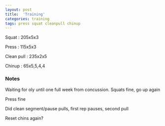 ```yaml
---
layout: post
title:  'Training'
categories: training
tags: press squat cleanpull chinup
---
```


Squat   :   205x5x3

Press   :   115x5x3

Clean pull  : 235x2x5

Chinup  :   65x5,5,4,4

### Notes

Waiting for oly until one full week from concussion. Squats fine, go up again

Press fine

Did clean segment/pause pulls, first rep pauses, second pull

Reset chins again?
